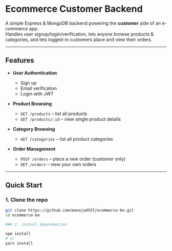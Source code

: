 # Ecommerce Customer Backend

A simple Express & MongoDB backend powering the **customer** side of an e-commerce app.  
Handles user signup/login/verification, lets anyone browse products & categories, and lets logged-in customers place and view their orders.

---

##  Features

- **User Authentication**  
  - Sign up  
  - Email verification  
  - Login with JWT  

- **Product Browsing**  
  - `GET /products` – list all products  
  - `GET /products/:id` – view single product details  

- **Category Browsing**  
  - `GET /categories` – list all product categories  

- **Order Management**  
  - `POST /orders` – place a new order (customer only)  
  - `GET /orders` – view your own orders  

---

## Quick Start

### 1. Clone the repo

```bash
git clone https://github.com/manojadh57/ecommerce-be.git
cd ecommerce-be

### 2. install dependencies

npm install
# or
yarn install
